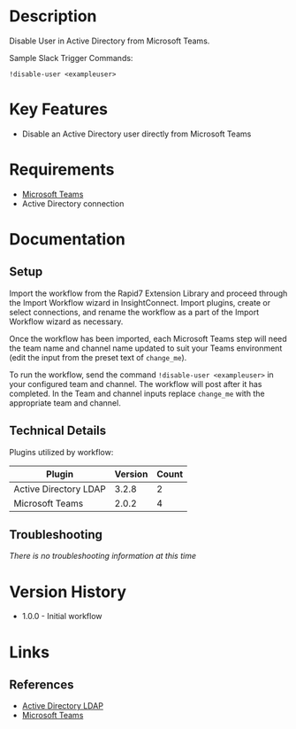 # Description

Disable User in Active Directory from Microsoft Teams.

Sample Slack Trigger Commands:

`!disable-user <exampleuser>`

# Key Features

* Disable an Active Directory user directly from Microsoft Teams

# Requirements

* [Microsoft Teams](https://insightconnect.help.rapid7.com/docs/microsoft-teams)
* Active Directory connection

# Documentation

## Setup

Import the workflow from the Rapid7 Extension Library and proceed through the Import Workflow wizard in InsightConnect. Import plugins, create or select connections, and rename the workflow as a part of the Import Workflow wizard as necessary.

Once the workflow has been imported, each Microsoft Teams step will need the team name and channel name updated to suit your Teams environment (edit the input from the preset text of `change_me`).

To run the workflow, send the command `!disable-user <exampleuser>` in your configured team and channel. The workflow will post after it has completed.
In the Team and channel inputs replace `change_me` with the appropriate team and channel.

## Technical Details

Plugins utilized by workflow:

|Plugin|Version|Count|
|----|----|--------|
|Active Directory LDAP|3.2.8|2|
|Microsoft Teams|2.0.2|4|

## Troubleshooting

_There is no troubleshooting information at this time_

# Version History

* 1.0.0 - Initial workflow

# Links

## References

* [Active Directory LDAP](https://extensions.rapid7.com/extension/active_directory_ldap)
* [Microsoft Teams](https://teams.microsoft.com)
